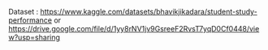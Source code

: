 Dataset : https://www.kaggle.com/datasets/bhavikjikadara/student-study-performance
or
https://drive.google.com/file/d/1yy8rNV1jv9GsreeF2RvsT7yqD0Cf0448/view?usp=sharing
